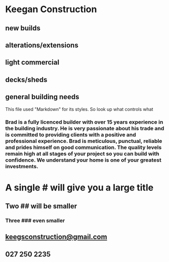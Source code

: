 # Keegan Construction 
## new builds
## alterations/extensions
## light commercial
## decks/sheds
## general building needs

This file used "Markdown" for its styles. So look up what controls what 
### Brad is a fully licenced builder with over 15 years experience in the building industry. He is very passionate about his trade and is committed to providing clients with a positive and professional experience. Brad is meticulous, punctual, reliable and prides himself on good communication. The quality levels remain high at all stages of your project so you can build with confidence. We understand your home is one of your greatest investments. 
# A single # will give you a large title
## Two ## will be smaller
### Three ### even smaller

## keegsconstruction@gmail.com
## 027 250 2235
